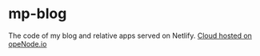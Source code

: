 # mp-blog
The code of my blog and relative apps served on Netlify.
<a href="https://www.openode.io/">Cloud hosted on opeNode.io</a>

